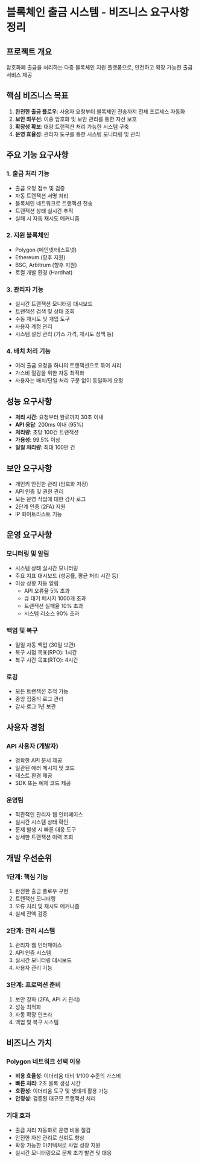 # 블록체인 출금 시스템 - 비즈니스 요구사항 정리

## 프로젝트 개요

암호화폐 출금을 처리하는 다중 블록체인 지원 플랫폼으로, 안전하고 확장 가능한 출금 서비스 제공

## 핵심 비즈니스 목표

1. **완전한 출금 플로우**: 사용자 요청부터 블록체인 전송까지 전체 프로세스 자동화
2. **보안 최우선**: 이중 암호화 및 보안 관리를 통한 자산 보호
3. **확장성 확보**: 대량 트랜잭션 처리 가능한 시스템 구축
4. **운영 효율성**: 관리자 도구를 통한 시스템 모니터링 및 관리

## 주요 기능 요구사항

### 1. 출금 처리 기능

- 출금 요청 접수 및 검증
- 자동 트랜잭션 서명 처리
- 블록체인 네트워크로 트랜잭션 전송
- 트랜잭션 상태 실시간 추적
- 실패 시 자동 재시도 메커니즘

### 2. 지원 블록체인

- Polygon (메인넷/테스트넷)
- Ethereum (향후 지원)
- BSC, Arbitrum (향후 지원)
- 로컬 개발 환경 (Hardhat)

### 3. 관리자 기능

- 실시간 트랜잭션 모니터링 대시보드
- 트랜잭션 검색 및 상태 조회
- 수동 재시도 및 개입 도구
- 사용자 계정 관리
- 시스템 설정 관리 (가스 가격, 재시도 정책 등)

### 4. 배치 처리 기능

- 여러 출금 요청을 하나의 트랜잭션으로 묶어 처리
- 가스비 절감을 위한 자동 최적화
- 사용자는 배치/단일 처리 구분 없이 동일하게 요청

## 성능 요구사항

- **처리 시간**: 요청부터 완료까지 30초 이내
- **API 응답**: 200ms 이내 (95%)
- **처리량**: 초당 100건 트랜잭션
- **가용성**: 99.5% 이상
- **일일 처리량**: 최대 100만 건

## 보안 요구사항

- 개인키 안전한 관리 (암호화 저장)
- API 인증 및 권한 관리
- 모든 운영 작업에 대한 감사 로그
- 2단계 인증 (2FA) 지원
- IP 화이트리스트 기능

## 운영 요구사항

### 모니터링 및 알림

- 시스템 상태 실시간 모니터링
- 주요 지표 대시보드 (성공률, 평균 처리 시간 등)
- 이상 상황 자동 알림
  - API 오류율 5% 초과
  - 큐 대기 메시지 1000개 초과
  - 트랜잭션 실패율 10% 초과
  - 시스템 리소스 90% 초과

### 백업 및 복구

- 일일 자동 백업 (30일 보관)
- 복구 시점 목표(RPO): 1시간
- 복구 시간 목표(RTO): 4시간

### 로깅

- 모든 트랜잭션 추적 가능
- 중앙 집중식 로그 관리
- 감사 로그 1년 보관

## 사용자 경험

### API 사용자 (개발자)

- 명확한 API 문서 제공
- 일관된 에러 메시지 및 코드
- 테스트 환경 제공
- SDK 또는 예제 코드 제공

### 운영팀

- 직관적인 관리자 웹 인터페이스
- 실시간 시스템 상태 확인
- 문제 발생 시 빠른 대응 도구
- 상세한 트랜잭션 이력 조회

## 개발 우선순위

### 1단계: 핵심 기능

1. 완전한 출금 플로우 구현
2. 트랜잭션 모니터링
3. 오류 처리 및 재시도 메커니즘
4. 실제 잔액 검증

### 2단계: 관리 시스템

1. 관리자 웹 인터페이스
2. API 인증 시스템
3. 실시간 모니터링 대시보드
4. 사용자 관리 기능

### 3단계: 프로덕션 준비

1. 보안 강화 (2FA, API 키 관리)
2. 성능 최적화
3. 자동 확장 인프라
4. 백업 및 복구 시스템

## 비즈니스 가치

### Polygon 네트워크 선택 이유

- **비용 효율성**: 이더리움 대비 1/100 수준의 가스비
- **빠른 처리**: 2초 블록 생성 시간
- **호환성**: 이더리움 도구 및 생태계 활용 가능
- **안정성**: 검증된 대규모 트랜잭션 처리

### 기대 효과

- 출금 처리 자동화로 운영 비용 절감
- 안전한 자산 관리로 신뢰도 향상
- 확장 가능한 아키텍처로 사업 성장 지원
- 실시간 모니터링으로 문제 조기 발견 및 대응
